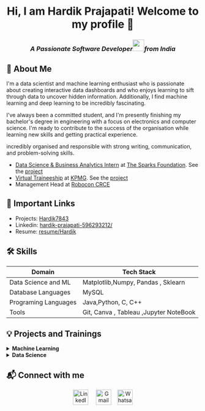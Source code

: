 <h1 align = "center"> Hi, I am Hardik Prajapati! Welcome to my profile 👋</h1>
<h3 align = "center"><i>A Passionate <b>Software Developer</b><img src="https://media.giphy.com/media/WUlplcMpOCEmTGBtBW/giphy.gif" width="30">from India 
</em></i></p>
</h3>

## 💫 About Me
I'm a data scientist and machine learning enthusiast who is passionate about creating interactive data dashboards and who enjoys learning to sift through data to uncover hidden information. Additionally, I find machine learning and deep learning to be incredibly fascinating.

I've always been a committed student, and I'm presently finishing my bachelor's degree in engineering with a focus on electronics and computer science. I'm ready to contribute to the success of the organisation while learning new skills and getting practical experience. 

incredibly organised and responsible with strong writing, communication, and problem-solving skills. 

- [Data Science & Business Analytics Intern](https://truecertificates.com/verified/GSG7SRUBKQ) at [The Sparks Foundation](https://www.thesparksfoundationsingapore.org/). See the [project](https://github.com/Hardik7843/TheSparksFoundation)
- [Virtual Traineeship](https://www.theforage.com/dashboard?ref=iv5XSmpFPjttWo8qn#Engineering) at
 [KPMG](https://forage-uploads-prod.s3.amazonaws.com/completion-certificates/KPMG%20AU/m7W4GMqeT3bh9Nb2c_KPMG%20AU_iv5XSmpFPjttWo8qn_1680112833403_completion_certificate.pdf). See the [project](https://github.com/Hardik7843/KPMG/tree/master)
- Management Head at [Robocon CRCE](https://www.linkedin.com/company/robocon-fr-crce/mycompany/)

## 🔗 Important Links
- Projects: [Hardik7843](https://github.com/Hardik7843)
- Linkedin: [hardik-prajapati-596293212/](https://www.linkedin.com/in/hardik-prajapati-596293212/)
- Resume: [resume/Hardik](https://drive.google.com/file/d/1vD4faUdxQ39HPc4sgC8Ps5c90pHXxTDK/view?usp=sharing)

## 🛠️ Skills
| Domain             |Tech      Stack                                                                |
| ----------------- | ------------------------------------------------------------------ |
| Data Science and ML | Matplotlib,Numpy, Pandas , Sklearn |
| Database Languages | MySQL |
| Programing Languages | Java,Python, C, C++ |
| Tools| Git, Canva , Tableau ,Jupyter NoteBook |

## 💡 Projects and Trainings
<!-- Machine Learning -->
<details>
  <summary><b>Machine Learning</b></summary>
  <br/>
  
Task Name | Tech Stack | Source Code | 
------- | --------- | :--------: | 
House Price Prediction | Python,Flask,HTML,CSS | [Repo](https://github.com/Hardik7843/mini_project)
Sign Language Interpreter | OpenCV, Flask,HTML | [Repo](https://github.com/Hardik7843/Sem6/tree/model_trained)
Package Delivering system | Node MCU,Python,Circuit Maker | Confidential
</details>
<!-- Data Science -->
<details>
<summary><b>Data Science</b></summary>
  <br/>

Task Name | Tool | Source Code | 
------- | --------- | :--------: | 
The Sparks Foundation | Matplotlib | [Repo](https://github.com/Hardik7843/TheSparksFoundation)
KPMG AU | Tableau,Jupyter Notebook | [Repo](https://github.com/Hardik7843/KPMG/tree/master)
Sales and Revenue Dashboard | Power BI, MySQL | [Repo](https://github.com/Hardik7843/Machine_Learning/tree/Data_Analytics)
</details>

## 📬 Connect with me

<p align = "center">
    <a href="https://www.linkedin.com/in/hardik-prajapati-596293212/" target="_blank"><img alt="LinkedIn" width="40px" src="https://cdn-icons-png.flaticon.com/512/3536/3536505.png"></a> &nbsp&nbsp&nbsp
    <a href="hardik:hardikprajapati7843@gmail.com" target="_blank"><img alt="Gmail" width="40px" src="https://cdn-icons-png.flaticon.com/512/5968/5968534.png"></a>&nbsp&nbsp&nbsp
    <a href="https://api.whatsapp.com/send/?phone=%2B917715891774&text&type=phone_number&app_absent=0" target="_blank"><img alt="Whatsapp" width="40px" src="https://cdn-icons-png.flaticon.com/512/5968/5968841.png"></a>
    
</p> 



